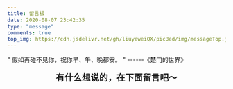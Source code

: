 ```yaml
---
title: 留言板
date: 2020-08-07 23:42:35
type: "message"
comments: true
top_img: https://cdn.jsdelivr.net/gh/liuyeweiQX/picBed/img/messageTop.jpg
---
```

<div class="note info flat">" 假如再碰不见你，祝你早、午、晚都安。 " ------《楚门的世界》</div>
<br>
<div style="font-size: 20px;text-align: center;font-weight: bolder;font-family:Arial;">有什么想说的，在下面留言吧～</div>
<br>
